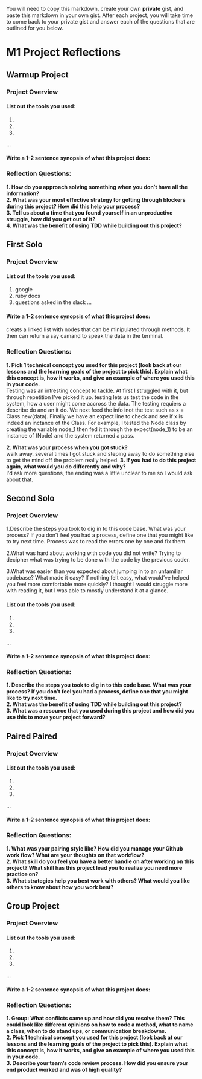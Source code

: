 You will need to copy this markdown, create your own **private** gist, and paste this markdown in your own gist. After each project, you will take time to come back to your private gist and answer each of the questions that are outlined for you below. 

# M1 Project Reflections

## Warmup Project 

### Project Overview

#### List out the tools you used:
1.
2.
3.
...

#### Write a 1-2 sentence synopsis of what this project does:

### Reflection Questions: 
**1. How do you approach solving something when you don’t have all the information?**<br />
**2. What was your most effective strategy for getting through blockers during this project? How did this help your process?**<br />
**3. Tell us about a time that you found yourself in an unproductive struggle, how did you get out of it?**<br />
**4. What was the benefit of using TDD while building out this project?**<br />

## First Solo

### Project Overview

#### List out the tools you used:
1. google
2. ruby docs
3. questions asked in the slack
...

#### Write a 1-2 sentence synopsis of what this project does:
creats a linked list with nodes that can be minipulated through methods. It then can return a say camand to speak the data in the terminal.

### Reflection Questions: 
**1. Pick 1 technical concept you used for this project (look back at our lessons and the learning goals of the project to pick this). Explain what this concept is, how it works, and give an example of where you used this in your code.**<br />
Testing was an intresting concept to tackle. At first I struggled with it, but through repetition I've picked it up. testing lets us test the code in the system, how a user might come accross the data. The testing requiers a describe do and an it do. We next feed the info inot the test such as x = Class.new(data). Finally we have an expect line to check and see if x is indeed an inctance of the Class. For example, I tested the Node class by creating the variable node_1 then fed it through the expect(node_1) to be an instance of (Node) and the system returned a pass.

**2. What was your process when you got stuck?**<br />
walk away. several times I got stuck and steping away to do something else to get the mind off the problem really helped.
**3. If you had to do this project again, what would you do differently and why?**<br />
I'd ask more questions, the ending was a little unclear to me so I would ask about that.

## Second Solo

### Project Overview
1.Describe the steps you took to dig in to this code base. What was your process? If you don’t feel you had a process, define one that you might like to try next time.
Process was to read the errors one by one and fix them.

2.What was hard about working with code you did not write? 
Trying to decipher what was trying to be done with the code by the previous coder.

3.What was easier than you expected about jumping in to an unfamiliar codebase? What made it easy? If nothing felt easy, what would’ve helped you feel more comfortable more quickly? 
I thought I would struggle more with reading it, but I was able to mostly understand it at a glance.

#### List out the tools you used:
1.
2.
3.
...

#### Write a 1-2 sentence synopsis of what this project does:

### Reflection Questions: 
**1. Describe the steps you took to dig in to this code base. What was your process? If you don’t feel you had a process, define one that you might like to try next time.**<br />
**2. What was the benefit of using TDD while building out this project?**<br />
**3. What was a resource that you used during this project and how did you use this to move your project forward?**<br />

## Paired Paired

### Project Overview

#### List out the tools you used:
1.
2.
3.
...

#### Write a 1-2 sentence synopsis of what this project does:

### Reflection Questions: 
**1. What was your pairing style like? How did you manage your Github work flow? What are your thoughts on that workflow?**<br />
**2. What skill do you feel you have a better handle on after working on this project? What skill has this project lead you to realize you need more practice on?**<br />
**3. What strategies help you best work with others? What would you like others to know about how you work best?**<br />

## Group Project

### Project Overview

#### List out the tools you used:
1.
2.
3.
...

#### Write a 1-2 sentence synopsis of what this project does:

### Reflection Questions: 
**1. Group: What conflicts came up and how did you resolve them?  This could look like different opinions on how to code a method, what to name a class, when to do stand ups, or communication breakdowns.**<br />
**2. Pick 1 technical concept you used for this project (look back at our lessons and the learning goals of the project to pick this). Explain what this concept is, how it works, and give an example of where you used this in your code.**<br />
**3. Describe your team’s code review process. How did you ensure your end product worked and was of high quality?**<br />
